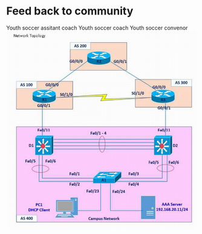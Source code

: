 
# Feed back to community  


Youth soccer assitant coach
Youth soccer coach
Youth soccer convenor
![000](img/000.jpg) 


